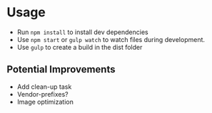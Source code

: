 # Usage
- Run `npm install` to install dev dependencies
- Use `npm start` or `gulp watch` to watch files during development.
- Use `gulp` to create a build in the dist folder

## Potential Improvements
- Add clean-up task
- Vendor-prefixes?
- Image optimization
